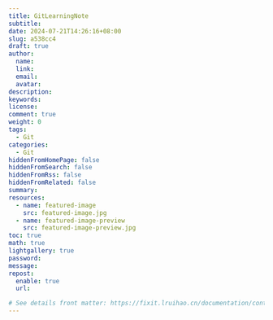 ```yaml
---
title: GitLearningNote
subtitle:
date: 2024-07-21T14:26:16+08:00
slug: a538cc4
draft: true
author:
  name:
  link:
  email:
  avatar:
description:
keywords:
license:
comment: true
weight: 0
tags:
  - Git
categories:
  - Git
hiddenFromHomePage: false
hiddenFromSearch: false
hiddenFromRss: false
hiddenFromRelated: false
summary:
resources:
  - name: featured-image
    src: featured-image.jpg
  - name: featured-image-preview
    src: featured-image-preview.jpg
toc: true
math: true
lightgallery: true
password:
message:
repost:
  enable: true
  url:

# See details front matter: https://fixit.lruihao.cn/documentation/content-management/introduction/#front-matter
---
```


<!--more-->
